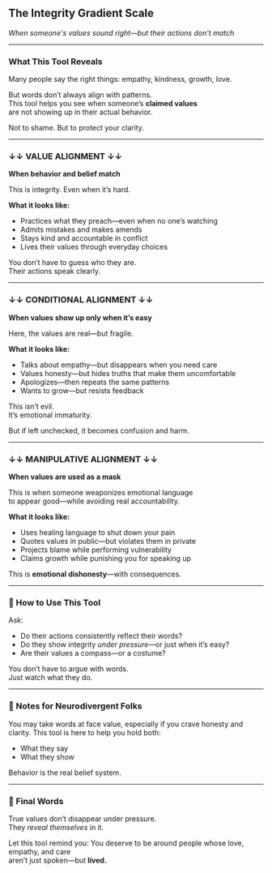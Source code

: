 ## The Integrity Gradient Scale
*When someone's values sound right—but their actions don’t match*

---

### What This Tool Reveals  
Many people say the right things: empathy, kindness, growth, love.

But words don’t always align with patterns.  
This tool helps you see when someone’s **claimed values**  
are not showing up in their actual behavior.

Not to shame. But to protect your clarity.

---

### ↓↓ VALUE ALIGNMENT ↓↓  
**When behavior and belief match**

This is integrity. Even when it’s hard.

**What it looks like:**
- Practices what they preach—even when no one’s watching
- Admits mistakes and makes amends
- Stays kind and accountable in conflict
- Lives their values through everyday choices

You don’t have to guess who they are.  
Their actions speak clearly.

---

### ↓↓ CONDITIONAL ALIGNMENT ↓↓  
**When values show up only when it’s easy**

Here, the values are real—but fragile.

**What it looks like:**
- Talks about empathy—but disappears when you need care
- Values honesty—but hides truths that make them uncomfortable
- Apologizes—then repeats the same patterns
- Wants to grow—but resists feedback

This isn’t evil.  
It’s emotional immaturity.

But if left unchecked, it becomes confusion and harm.

---

### ↓↓ MANIPULATIVE ALIGNMENT ↓↓  
**When values are used as a mask**

This is when someone weaponizes emotional language  
to appear good—while avoiding real accountability.

**What it looks like:**
- Uses healing language to shut down your pain
- Quotes values in public—but violates them in private
- Projects blame while performing vulnerability
- Claims growth while punishing you for speaking up

This is **emotional dishonesty**—with consequences.

---

### 🧭 How to Use This Tool
Ask:
- Do their actions consistently reflect their words?  
- Do they show integrity *under pressure*—or just when it’s easy?  
- Are their values a compass—or a costume?

You don’t have to argue with words.  
Just watch what they do.

---

### 🧠 Notes for Neurodivergent Folks
You may take words at face value, especially if you crave honesty and clarity.
This tool is here to help you hold both:
- What they say
- What they show

Behavior is the real belief system.

---

### 💛 Final Words
True values don’t disappear under pressure.  
They *reveal themselves* in it.

Let this tool remind you:
You deserve to be around people whose love, empathy, and care  
aren’t just spoken—but **lived.**
